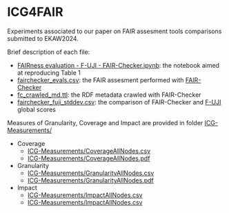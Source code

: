 # ICG4FAIR

Experiments associated to our paper on FAIR assesment tools comparisons submitted to EKAW2024. 

Brief description of each file: 
- [FAIRness evaluation - F-UJI - FAIR-Checker.ipynb](FAIRness%20evaluation%20-%20F-UJI%20-%20FAIR-Checker.ipynb): the notebook aimed at reproducing Table 1
- [fairchecker_evals.csv](fairchecker_evals.csv): the FAIR assesment performed with [FAIR-Checker](https://fair-checker.france-bioinformatique.fr)
- [fc_crawled_md.ttl](fc_crawled_md.ttl): the RDF metadata crawled with FAIR-Checker
- [fairchecker_fuji_stddev.csv](fairchecker_fuji_stddev.csv): the comparison of FAIR-Checker and [F-UJI](https://www.f-uji.net) global scores


Measures of Granularity, Coverage and Impact are provided in folder [ICG-Measurements/](ICG-Measurements/)
- Coverage
  - [ICG-Measurements/CoverageAllNodes.csv](ICG-Measurements/CoverageAllNodes.csv)
  - [ICG-Measurements/CoverageAllNodes.pdf](ICG-Measurements/CoverageAllNodes.pdf)
- Granularity
  - [ICG-Measurements/GranularityAllNodes.csv](ICG-Measurements/GranularityAllNodes.csv)
  - [ICG-Measurements/GranularityAllNodes.pdf](ICG-Measurements/GranularityAllNodes.pdf)
- Impact
  - [ICG-Measurements/ImpactAllNodes.csv](ICG-Measurements/ImpactAllNodes.csv)
  - [ICG-Measurements/ImpactAllNodes.csv](ICG-Measurements/ImpactAllNodes.csv)
